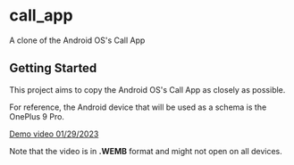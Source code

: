 # call_app

A clone of the Android OS's Call App

## Getting Started

This project aims to copy the Android OS's Call App as closely as possible.

For reference, the Android device that will be used as a schema is the OnePlus 9 Pro.

[Demo video 01/29/2023](https://drive.google.com/file/d/1Dvrq41wWj0U_Ws1Qexb7zGQxK2LJbmFN/view?usp=sharing)

Note that the video is in **.WEMB** format and might not open on all devices.
